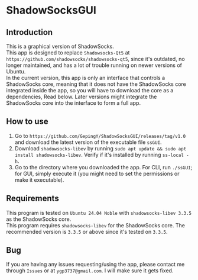 # ShadowSocksGUI
## Introduction
This is a graphical version of ShadowSocks.  
This app is designed to replace `Shadowsocks-Qt5` at `https://github.com/shadowsocks/shadowsocks-qt5`, since it's outdated, no longer maintained, and has a lot of trouble running on newer versions of Ubuntu.  
In the current version, this app is only an interface that controls a ShadowSocks core, meaning that it does not have the ShadowSocks core integrated inside the app, so you will have to download the core as a dependencies, Read below. Later versions might integrate the ShadowSocks core into the interface to form a full app.

## How to use
1. Go to `https://github.com/GepingY/ShadowSocksGUI/releases/tag/v1.0` and download the latest version of the executable file `ssGUI`.  
2. Download `shadowsocks-libev` by running `sudo apt update && sudo apt install shadowsocks-libev`. Verify if it's installed by running `ss-local -h`.  
3. Go to the directory where you downloaded the app. For CLI, run `./ssGUI`; for GUI, simply execute it (you might need to set the permissions or make it executable).

## Requirements
This program is tested on `Ubuntu 24.04 Noble` with `shadowsocks-libev 3.3.5` as the ShadowSocks core.  
This program requires `shadowsocks-libev` for the ShadowSocks core. The recommended version is `3.3.5` or above since it's tested on `3.3.5`.

## Bug
If you are having any issues requesting/using the app, please contact me through `Issues` or at `ygp3737@gmail.com`. I will make sure it gets fixed.
